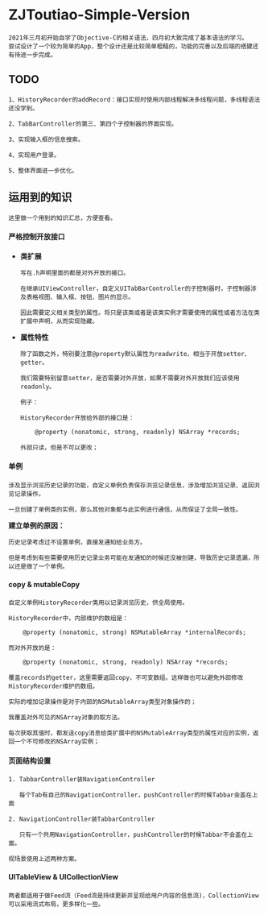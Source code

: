 # ZJToutiao-Simple-Version

```
2021年三月初开始自学了Objective-C的相关语法，四月初大致完成了基本语法的学习。
尝试设计了一个较为简单的App，整个设计还是比较简单粗糙的，功能的完善以及后端的搭建还有待进一步完成。
```

## TODO

    1、HistoryRecorder的addRecord：接口实现时使用内部线程解决多线程问题，多线程语法还没学到。
    
    2、TabBarController的第三、第四个子控制器的界面实现。
    
    3、实现输入框的信息搜索。
    
    4、实现用户登录。
    
    5、整体界面进一步优化。



## 运用到的知识

    这里做一个用到的知识汇总，方便查看。



#### 严格控制开放接口

- **类扩展**

      写在.h声明里面的都是对外开放的接口。

      在继承UIViewController，自定义UITabBarController的子控制器时，子控制器涉及表格视图、输入框、按钮、图片的显示。
      
      因此需要定义相关类型的属性。将只是该类或者是该类实例才需要使用的属性或者方法在类扩展中声明，从而实现隐藏。

- **属性特性**

      除了函数之外，特别要注意@property默认属性为readwrite，相当于开放setter、getter。
      
      我们需要特别留意setter，是否需要对外开放，如果不需要对外开放我们应该使用readonly。

      例子：

      HistoryRecorder开放给外部的接口是：

          @property (nonatomic, strong, readonly) NSArray *records;
      
      外部只读，但是不可以更改；



#### 单例

    涉及显示浏览历史记录的功能，自定义单例负责保存浏览记录信息，涉及增加浏览记录、返回浏览记录操作。

    一旦创建了单例类的实例，那么其他对象都与此实例进行通信，从而保证了全局一致性。

**建立单例的原因：**

    历史记录考虑过不设置单例，直接发通知给业务方。
    
    但是考虑到有些需要使用历史记录业务可能在发通知的时候还没被创建，导致历史记录遗漏，所以还是做了一个单例。





#### copy & mutableCopy

    自定义单例HistoryRecorder类用以记录浏览历史，供全局使用。

    HistoryRecorder中，内部维护的数组是：

        @property (nonatomic, strong) NSMutableArray *internalRecords;

    而对外开放的是：

        @property (nonatomic, strong, readonly) NSArray *records;

    覆盖records的getter，这里需要返回copy，不可变数组。这样做也可以避免外部修改HistoryRecorder维护的数组。

    实际的增加记录操作是对于内部的NSMutableArray类型对象操作的；

    我覆盖对外可见的NSArray对象的取方法。
    
    每次获取其值时，都发送copy消息给类扩展中的NSMutableArray类型的属性对应的实例，返回一个不可修改的NSArray实例；



#### 页面结构设置

    1. TabbarController装NavigationController

       每个Tab有自己的NavigationController，pushController的时候Tabbar会盖在上面

    2. NavigationController装TabbarController

       只有一个共用NavigationController，pushController的时候Tabbar不会盖在上面。

    视场景使用上述两种方案。



#### UITableView & UICollectionView

    两者都适用于做Feed流（Feed流是持续更新并呈现给用户内容的信息流)，CollectionView可以采用流式布局，更多样化一些。







